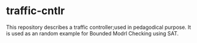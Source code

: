 # traffic-cntlr

This repository describes a traffic controller;used in pedagodical purpose. It is used as an random example for Bounded Modrl Checking using SAT.
